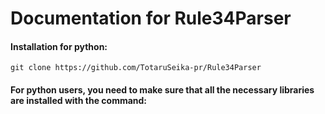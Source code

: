 # Documentation for Rule34Parser

#### Installation for python:

`git clone https://github.com/TotaruSeika-pr/Rule34Parser`

#### For python users, you need to make sure that all the necessary libraries are installed with the command:
